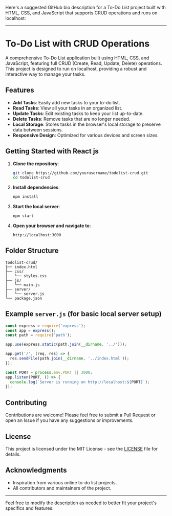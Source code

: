 Here's a suggested GitHub bio description for a To-Do List project built with HTML, CSS, and JavaScript that supports CRUD operations and runs on localhost:

---

# To-Do List with CRUD Operations

A comprehensive To-Do List application built using HTML, CSS, and JavaScript, featuring full CRUD (Create, Read, Update, Delete) operations. This project is designed to run on localhost, providing a robust and interactive way to manage your tasks.

## Features

- **Add Tasks**: Easily add new tasks to your to-do list.
- **Read Tasks**: View all your tasks in an organized list.
- **Update Tasks**: Edit existing tasks to keep your list up-to-date.
- **Delete Tasks**: Remove tasks that are no longer needed.
- **Local Storage**: Stores tasks in the browser's local storage to preserve data between sessions.
- **Responsive Design**: Optimized for various devices and screen sizes.

## Getting Started with React js

1. **Clone the repository**:
    ```bash
    git clone https://github.com/yourusername/todolist-crud.git
    cd todolist-crud
    ```

2. **Install dependencies**:
    ```bash
    npm install
    ```

3. **Start the local server**:
    ```bash
    npm start
    ```

4. **Open your browser and navigate to**:
    ```
    http://localhost:3000
    ```

## Folder Structure

```plaintext
todolist-crud/
├── index.html
├── css/
│   └── styles.css
├── js/
│   └── main.js
├── server/
│   └── server.js
└── package.json
```

## Example `server.js` (for basic local server setup)

```javascript
const express = require('express');
const app = express();
const path = require('path');

app.use(express.static(path.join(__dirname, '../')));

app.get('/', (req, res) => {
  res.sendFile(path.join(__dirname, '../index.html'));
});

const PORT = process.env.PORT || 3000;
app.listen(PORT, () => {
  console.log(`Server is running on http://localhost:${PORT}`);
});
```

## Contributing

Contributions are welcome! Please feel free to submit a Pull Request or open an Issue if you have any suggestions or improvements.

## License

This project is licensed under the MIT License - see the [LICENSE](LICENSE) file for details.

## Acknowledgments

- Inspiration from various online to-do list projects.
- All contributors and maintainers of the project.

---

Feel free to modify the description as needed to better fit your project's specifics and features.
